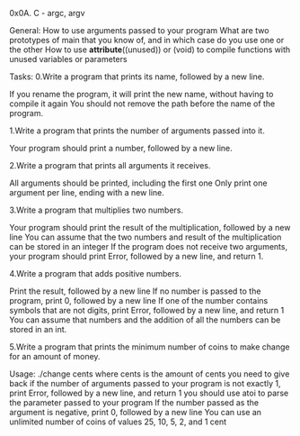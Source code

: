 0x0A. C - argc, argv

General:
How to use arguments passed to your program
What are two prototypes of main that you know of, and in which case do you use one or the other
How to use __attribute__((unused)) or (void) to compile functions with unused variables or parameters

Tasks:
0.Write a program that prints its name, followed by a new line.

If you rename the program, it will print the new name, without having to compile it again
You should not remove the path before the name of the program.

1.Write a program that prints the number of arguments passed into it.

Your program should print a number, followed by a new line.

2.Write a program that prints all arguments it receives.

All arguments should be printed, including the first one
Only print one argument per line, ending with a new line.

3.Write a program that multiplies two numbers.

Your program should print the result of the multiplication, followed by a new line
You can assume that the two numbers and result of the multiplication can be stored in an integer
If the program does not receive two arguments, your program should print Error, followed by a new line, and return 1.

4.Write a program that adds positive numbers.

Print the result, followed by a new line
If no number is passed to the program, print 0, followed by a new line
If one of the number contains symbols that are not digits, print Error, followed by a new line, and return 1
You can assume that numbers and the addition of all the numbers can be stored in an int.

5.Write a program that prints the minimum number of coins to make change for an amount of money.

Usage: ./change cents
where cents is the amount of cents you need to give back
if the number of arguments passed to your program is not exactly 1, print Error, followed by a new line, and return 1
you should use atoi to parse the parameter passed to your program
If the number passed as the argument is negative, print 0, followed by a new line
You can use an unlimited number of coins of values 25, 10, 5, 2, and 1 cent
